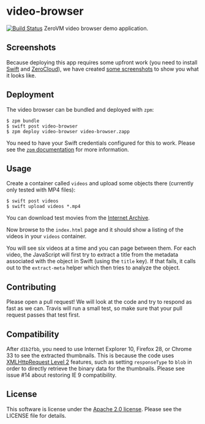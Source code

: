 video-browser
=============

[![Build Status](https://travis-ci.org/mgeisler/video-browser.svg?branch=master)](https://travis-ci.org/mgeisler/video-browser)
ZeroVM video browser demo application.


Screenshots
-----------

Because deploying this app requires some upfront work (you need to
install [Swift][swift] and [ZeroCloud][zerocloud]), we have created
[some screenshots][screenshots] to show you what it looks like.


Deployment
----------

The video browser can be bundled and deployed with `zpm`:

    $ zpm bundle
    $ swift post video-browser
    $ zpm deploy video-browser video-browser.zapp

You need to have your Swift credentials configured for this to work.
Please see the [`zpm` documentation][zpm] for more information.


Usage
-----

Create a container called `videos` and upload some objects there
(currently only tested with MP4 files):

    $ swift post videos
    $ swift upload videos *.mp4

You can download test movies from the [Internet Archive][1].

Now browse to the `index.html` page and it should show a listing of
the videos in your `videos` container.

You will see six videos at a time and you can page between them. For
each video, the JavaScript will first try to extract a title from the
metadata associated with the object in Swift (using the `title` key).
If that fails, it calls out to the `extract-meta` helper which then
tries to analyze the object.


Contributing
------------

Please open a pull request! We will look at the code and try to
respond as fast as we can. Travis will run a small test, so make sure
that your pull request passes that test first.


Compatibility
-------------

After `d1b2fbb`, you need to use Internet Explorer 10, Firefox 28, or
Chrome 33 to see the extracted thumbnails. This is because the code
uses [XMLHttpRequest Level 2][2] features, such as setting
`responseType` to `blob` in order to directly retrieve the binary data
for the thumbnails. Please see issue #14 about restoring IE 9
compatibility.


License
-------

This software is license under the [Apache 2.0 license][apache].
Please see the LICENSE file for details.

[screenshots]: screenshots.md
[zpm]: http://docs.zerovm.org/projects/zerovm-zpm/en/latest/zerocloud-auth-config.html
[swift]: http://swift.openstack.org/
[zerocloud]: https://github.com/zerovm/zerocloud/
[apache]: http://www.apache.org/licenses/LICENSE-2.0

[1]: https://archive.org/details/movies
[2]: http://www.w3.org/TR/XMLHttpRequest2/
